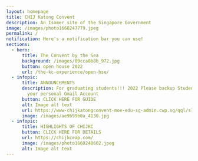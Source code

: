 ```yaml
---
layout: homepage
title: CHIJ Katong Convent
description: An Isomer site of the Singapore Government
image: /images/photo1668247779.jpeg
permalink: /
notification: Here's a notification bar you can use!
sections:
  - hero:
      title: The Convent by the Sea
      background: /images/09cca0b8b_972.jpg
      button: open house 2022
      url: /the-kc-experience/open-hse/
  - infopic:
      title: ANNOUNCEMENTS
      description: For graduating students!!! 2022 Please backup Student iCON data to
        your personal Gmail Account
      button: CLICK HERE FOR GUIDE
      alt: Image alt text
      url: https://www-chijkatongconvent-moe-edu-sg-admin.cwp.sg/qql/slot/u185/Announcements/2022/iCON_Google%20Takeout_Guide_for_Students%20rev%20for%202022.pdf
      image: /images/ae9b99b0a_4130.jpg
  - infopic:
      title: HIGHLIGHTS OF CHIJKC
      button: CLICK HERE FOR DETAILS
      url: https://chijkceap.com/
      image: /images/photo1668248602.jpeg
      alt: Image alt text
---
```

